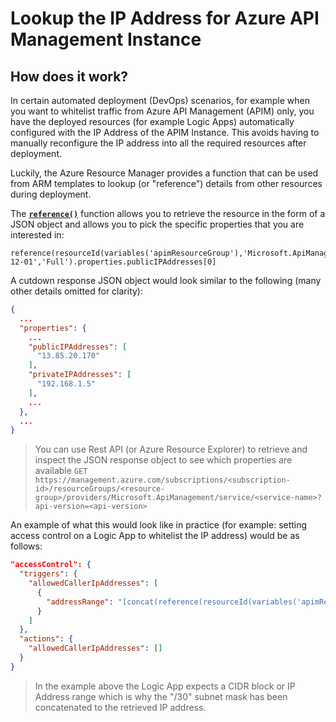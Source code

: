 # Lookup the IP Address for Azure API Management Instance

## How does it work?
In certain automated deployment (DevOps) scenarios, for example when you want to whitelist traffic from Azure API Management (APIM) only, you have the deployed resources (for example Logic Apps) automatically configured with the IP Address of the APIM Instance. This avoids having to manually reconfigure the IP address into all the required resources after deployment.


Luckily, the Azure Resource Manager provides a function that can be used from ARM templates to lookup (or "reference") details from other resources during deployment.

The **[`reference()`](https://docs.microsoft.com/en-us/azure/azure-resource-manager/templates/template-functions-resource#reference)** function allows you to retrieve the resource in the form of a JSON object and allows you to pick the specific properties that you are interested in:

```
reference(resourceId(variables('apimResourceGroup'),'Microsoft.ApiManagement/service/',variables('apimServiceName')),'2019-12-01','Full').properties.publicIPAddresses[0]
```

A cutdown response JSON object would look similar to the following (many other details omitted for clarity):
```JSON
{
  ...
  "properties": {
    ...
    "publicIPAddresses": [
      "13.85.20.170"
    ],
    "privateIPAddresses": [
      "192.168.1.5"
    ],
    ...
  },
  ...
}
```

> You can use Rest API (or Azure Resource Explorer) to retrieve and inspect the JSON response object to see which properties are available
> `GET https://management.azure.com/subscriptions/<subscription-id>/resourceGroups/<resource-group>/providers/Microsoft.ApiManagement/service/<service-name>?api-version=<api-version>`

An example of what this would look like in practice (for example: setting access control on a Logic App to whitelist the IP address) would be as follows:
```JSON
"accessControl": {
  "triggers": {
    "allowedCallerIpAddresses": [
      {
        "addressRange": "[concat(reference(resourceId(variables('apimResourceGroup'),'Microsoft.ApiManagement/service/',variables('apimServiceName')),'2019-12-01','Full').properties.publicIPAddresses[0],'/30')]"
      }
    ]
  },
  "actions": {
    "allowedCallerIpAddresses": []
  }
}
```
> In the example above the Logic App expects a CIDR block or IP Address range which is why the "/30" subnet mask has been concatenated to the retrieved IP address.

